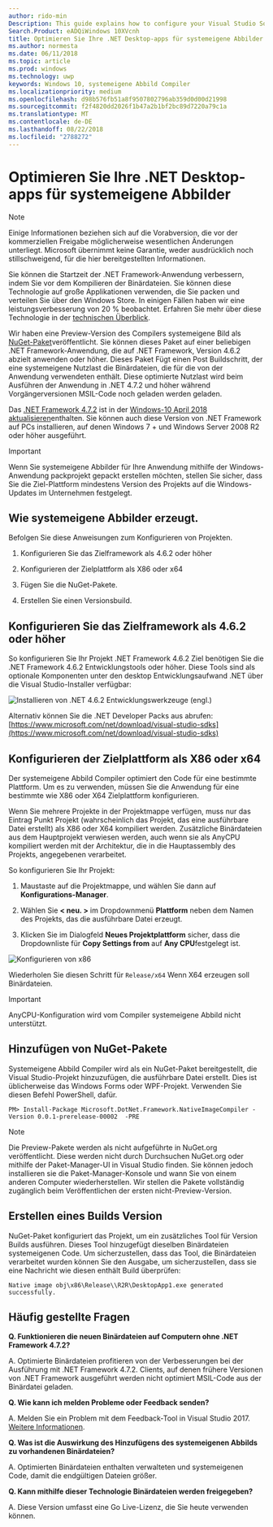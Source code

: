 ```yaml
---
author: rido-min
Description: This guide explains how to configure your Visual Studio Solution to optimize the application binaries with native images.
Search.Product: eADQiWindows 10XVcnh
title: Optimieren Sie Ihre .NET Desktop-apps für systemeigene Abbilder
ms.author: normesta
ms.date: 06/11/2018
ms.topic: article
ms.prod: windows
ms.technology: uwp
keywords: Windows 10, systemeigene Abbild Compiler
ms.localizationpriority: medium
ms.openlocfilehash: d98b576fb51a8f9507802796ab359d0d00d21998
ms.sourcegitcommit: f2f4820dd2026f1b47a2b1bf2bc89d7220a79c1a
ms.translationtype: MT
ms.contentlocale: de-DE
ms.lasthandoff: 08/22/2018
ms.locfileid: "2788272"
---
```

# <a name="optimize-your-net-desktop-apps-with-native-images"></a>Optimieren Sie Ihre .NET Desktop-apps für systemeigene Abbilder

> [!NOTE]
> Einige Informationen beziehen sich auf die Vorabversion, die vor der kommerziellen Freigabe möglicherweise wesentlichen Änderungen unterliegt. Microsoft übernimmt keine Garantie, weder ausdrücklich noch stillschweigend, für die hier bereitgestellten Informationen.

Sie können die Startzeit der .NET Framework-Anwendung verbessern, indem Sie vor dem Kompilieren der Binärdateien. Sie können diese Technologie auf große Applikationen verwenden, die Sie packen und verteilen Sie über den Windows Store. In einigen Fällen haben wir eine leistungsverbesserung von 20 % beobachtet. Erfahren Sie mehr über diese Technologie in der [technischen Überblick](https://github.com/dotnet/coreclr/blob/master/Documentation/botr/readytorun-overview.md).

Wir haben eine Preview-Version des Compilers systemeigene Bild als [NuGet-Paket](https://www.nuget.org/packages/Microsoft.DotNet.Framework.NativeImageCompiler)veröffentlicht. Sie können dieses Paket auf einer beliebigen .NET Framework-Anwendung, die auf .NET Framework, Version 4.6.2 abzielt anwenden oder höher. Dieses Paket Fügt einen Post Buildschritt, der eine systemeigene Nutzlast die Binärdateien, die für die von der Anwendung verwendeten enthält. Diese optimierte Nutzlast wird beim Ausführen der Anwendung in .NET 4.7.2 und höher während Vorgängerversionen MSIL-Code noch geladen werden geladen.

Das [.NET Framework 4.7.2](https://blogs.msdn.microsoft.com/dotnet/2018/04/30/announcing-the-net-framework-4-7-2/) ist in der [Windows-10 April 2018 aktualisieren](https://blogs.windows.com/windowsexperience/2018/04/30/how-to-get-the-windows-10-april-2018-update/)enthalten. Sie können auch diese Version von .NET Framework auf PCs installieren, auf denen Windows 7 + und Windows Server 2008 R2 oder höher ausgeführt.

> [!IMPORTANT]
> Wenn Sie systemeigene Abbilder für Ihre Anwendung mithilfe der Windows-Anwendung packprojekt gepackt erstellen möchten, stellen Sie sicher, dass Sie die Ziel-Plattform mindestens Version des Projekts auf die Windows-Updates im Unternehmen festgelegt.

## <a name="how-to-produce-native-images"></a>Wie systemeigene Abbilder erzeugt.

Befolgen Sie diese Anweisungen zum Konfigurieren von Projekten.

1. Konfigurieren Sie das Zielframework als 4.6.2 oder höher

2. Konfigurieren der Zielplattform als X86 oder x64 

3. Fügen Sie die NuGet-Pakete.

4. Erstellen Sie einen Versionsbuild.

## <a name="configure-the-target-framework-as-462-or-above"></a>Konfigurieren Sie das Zielframework als 4.6.2 oder höher

So konfigurieren Sie Ihr Projekt .NET Framework 4.6.2 Ziel benötigen Sie die .NET Framework 4.6.2 Entwicklungstools oder höher. Diese Tools sind als optionale Komponenten unter den desktop Entwicklungsaufwand .NET über die Visual Studio-Installer verfügbar:

![Installieren von .NET 4.6.2 Entwicklungswerkzeuge (engl.)](images/desktop-to-uwp/install-4.6.2-devpack.png)

Alternativ können Sie die .NET Developer Packs aus abrufen:[https://www.microsoft.com/net/download/visual-studio-sdks](https://www.microsoft.com/net/download/visual-studio-sdks)

## <a name="configure-the-target-platform-as-x86-or-x64"></a>Konfigurieren der Zielplattform als X86 oder x64

Der systemeigene Abbild Compiler optimiert den Code für eine bestimmte Plattform. Um es zu verwenden, müssen Sie die Anwendung für eine bestimmte wie X86 oder X64 Zielplattform konfigurieren.

Wenn Sie mehrere Projekte in der Projektmappe verfügen, muss nur das Eintrag Punkt Projekt (wahrscheinlich das Projekt, das eine ausführbare Datei erstellt) als X86 oder X64 kompiliert werden. Zusätzliche Binärdateien aus dem Hauptprojekt verwiesen werden, auch wenn sie als AnyCPU kompiliert werden mit der Architektur, die in die Hauptassembly des Projekts, angegebenen verarbeitet.

So konfigurieren Sie Ihr Projekt:

1. Maustaste auf die Projektmappe, und wählen Sie dann auf **Konfigurations-Manager**.

2. Wählen Sie **< neu. >** im Dropdownmenü **Plattform** neben dem Namen des Projekts, das die ausführbare Datei erzeugt.

3. Klicken Sie im Dialogfeld **Neues Projektplattform** sicher, dass die Dropdownliste für **Copy Settings from** auf **Any CPU**festgelegt ist.

![Konfigurieren von x86](images/desktop-to-uwp/configure-x86.png)

Wiederholen Sie diesen Schritt für `Release/x64` Wenn X64 erzeugen soll Binärdateien.

>[!IMPORTANT]
> AnyCPU-Konfiguration wird vom Compiler systemeigene Abbild nicht unterstützt.

## <a name="add-the-nuget-packages"></a>Hinzufügen von NuGet-Pakete

Systemeigene Abbild Compiler wird als ein NuGet-Paket bereitgestellt, die Visual Studio-Projekt hinzuzufügen, die ausführbare Datei erstellt. Dies ist üblicherweise das Windows Forms oder WPF-Projekt. Verwenden Sie diesen Befehl PowerShell, dafür.

```PS
PM> Install-Package Microsoft.DotNet.Framework.NativeImageCompiler -Version 0.0.1-prerelease-00002  -PRE
```

> [!NOTE]
> Die Preview-Pakete werden als nicht aufgeführte in NuGet.org veröffentlicht. Diese werden nicht durch Durchsuchen NuGet.org oder mithilfe der Paket-Manager-UI in Visual Studio finden. Sie können jedoch installieren sie die Paket-Manager-Konsole und wann Sie von einem anderen Computer wiederherstellen. Wir stellen die Pakete vollständig zugänglich beim Veröffentlichen der ersten nicht-Preview-Version.

## <a name="create-a-release-build"></a>Erstellen eines Builds Version

NuGet-Paket konfiguriert das Projekt, um ein zusätzliches Tool für Version Builds ausführen. Dieses Tool hinzugefügt dieselben Binärdateien systemeigenen Code.
Um sicherzustellen, dass das Tool, die Binärdateien verarbeitet wurden können Sie den Ausgabe, um sicherzustellen, dass sie eine Nachricht wie diesen enthält Build überprüfen:

```
Native image obj\x86\Release\\R2R\DesktopApp1.exe generated successfully.
```

## <a name="faq"></a>Häufig gestellte Fragen

**Q. Funktionieren die neuen Binärdateien auf Computern ohne .NET Framework 4.7.2?**

A. Optimierte Binärdateien profitieren von der Verbesserungen bei der Ausführung mit .NET Framework 4.7.2. Clients, auf denen frühere Versionen von .NET Framework ausgeführt werden nicht optimiert MSIL-Code aus der Binärdatei geladen.

**Q. Wie kann ich melden Probleme oder Feedback senden?**

A. Melden Sie ein Problem mit dem Feedback-Tool in Visual Studio 2017. [Weitere Informationen](https://docs.microsoft.com/visualstudio/ide/how-to-report-a-problem-with-visual-studio-2017).

**Q. Was ist die Auswirkung des Hinzufügens des systemeigenen Abbilds zu vorhandenen Binärdateien?**

A. Optimierten Binärdateien enthalten verwalteten und systemeigenen Code, damit die endgültigen Dateien größer.

**Q. Kann mithilfe dieser Technologie Binärdateien werden freigegeben?**

A. Diese Version umfasst eine Go Live-Lizenz, die Sie heute verwenden können.
